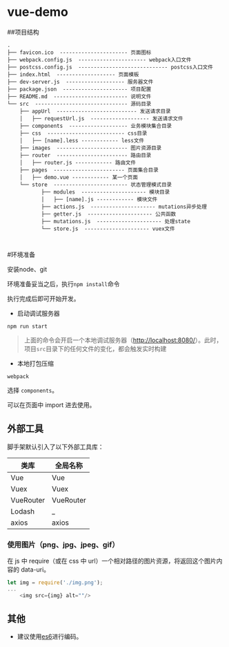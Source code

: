 # vue-demo

##项目结构

```
.
├── favicon.ico  ---------------------- 页面图标
├── webpack.config.js  ---------------------- webpack入口文件
├── postcss.config.js  ----------------------------- postcss入口文件
├── index.html  ------------------- 页面模板
├── dev-server.js  ------------------- 服务器文件
├── package.json  --------------------- 项目配置
├── README.md  ------------------------ 说明文件
└── src  ------------------------------ 源码目录
    ├── appUrl  -------------------------- 发送请求目录
    │   ├── requestUrl.js  ------------------- 发送请求文件
    ├── components  ------------------- 业务模块集合目录
    ├── css  ------------------------- css目录
    │   ├── [name].less ------------ less文件
    ├── images  ----------------------- 图片资源目录
    ├── router  ----------------------- 路由目录
    │   ├── router.js ------------ 路由文件
    ├── pages  ----------------------- 页面集合目录
    │   ├── demo.vue ------------ 某一个页面
    └── store  ------------------------ 状态管理模式目录
           ├── modules  --------------------- 模块目录
           │   ├── [name].js ------------ 模块文件
           ├── actions.js  --------------------- mutations异步处理
           ├── getter.js  --------------------- 公共函数
           ├── mutations.js  --------------------- 处理state
           └── store.js  --------------------- vuex文件
       
      
```

#环境准备

安装node、git

环境准备妥当之后，执行`npm install`命令

执行完成后即可开始开发。

- 启动调试服务器

```
npm run start
```

> 上面的命令会开启一个本地调试服务器（[http://localhost:8080/](http://localhost:8080/)）。此时，项目`src`目录下的任何文件的变化，都会触发实时构建

- 本地打包压缩

```
webpack
```

选择 `components`。

可以在页面中 import 进去使用。

## 外部工具

脚手架默认引入了以下外部工具库：

| 类库 | 全局名称 |
| ---- | ------ |
| Vue | Vue |
| Vuex | Vuex |
| VueRouter | VueRouter |
| Lodash | _ |
| axios | axios |


### 使用图片（png、jpg、jpeg、gif）

在 js 中 require（或在 css 中 url）一个相对路径的图片资源，将返回这个图片内容的 data-uri。

```js
let img = require('./img.png');
...
    <img src={img} alt=""/>
```

## 其他

- 建议使用[es6](http://es6.ruanyifeng.com/)进行编码。
